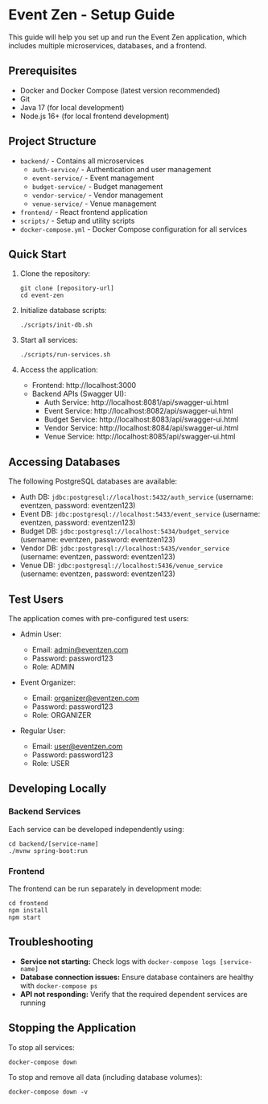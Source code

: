 # Event Zen - Setup Guide

This guide will help you set up and run the Event Zen application, which includes multiple microservices, databases, and a frontend.

## Prerequisites

- Docker and Docker Compose (latest version recommended)
- Git
- Java 17 (for local development)
- Node.js 16+ (for local frontend development)

## Project Structure

- `backend/` - Contains all microservices
  - `auth-service/` - Authentication and user management
  - `event-service/` - Event management
  - `budget-service/` - Budget management
  - `vendor-service/` - Vendor management
  - `venue-service/` - Venue management
- `frontend/` - React frontend application
- `scripts/` - Setup and utility scripts
- `docker-compose.yml` - Docker Compose configuration for all services

## Quick Start

1. Clone the repository:

   ```
   git clone [repository-url]
   cd event-zen
   ```

2. Initialize database scripts:

   ```
   ./scripts/init-db.sh
   ```

3. Start all services:

   ```
   ./scripts/run-services.sh
   ```

4. Access the application:
   - Frontend: http://localhost:3000
   - Backend APIs (Swagger UI):
     - Auth Service: http://localhost:8081/api/swagger-ui.html
     - Event Service: http://localhost:8082/api/swagger-ui.html
     - Budget Service: http://localhost:8083/api/swagger-ui.html
     - Vendor Service: http://localhost:8084/api/swagger-ui.html
     - Venue Service: http://localhost:8085/api/swagger-ui.html

## Accessing Databases

The following PostgreSQL databases are available:

- Auth DB: `jdbc:postgresql://localhost:5432/auth_service` (username: eventzen, password: eventzen123)
- Event DB: `jdbc:postgresql://localhost:5433/event_service` (username: eventzen, password: eventzen123)
- Budget DB: `jdbc:postgresql://localhost:5434/budget_service` (username: eventzen, password: eventzen123)
- Vendor DB: `jdbc:postgresql://localhost:5435/vendor_service` (username: eventzen, password: eventzen123)
- Venue DB: `jdbc:postgresql://localhost:5436/venue_service` (username: eventzen, password: eventzen123)

## Test Users

The application comes with pre-configured test users:

- Admin User:

  - Email: admin@eventzen.com
  - Password: password123
  - Role: ADMIN

- Event Organizer:

  - Email: organizer@eventzen.com
  - Password: password123
  - Role: ORGANIZER

- Regular User:
  - Email: user@eventzen.com
  - Password: password123
  - Role: USER

## Developing Locally

### Backend Services

Each service can be developed independently using:

```
cd backend/[service-name]
./mvnw spring-boot:run
```

### Frontend

The frontend can be run separately in development mode:

```
cd frontend
npm install
npm start
```

## Troubleshooting

- **Service not starting:** Check logs with `docker-compose logs [service-name]`
- **Database connection issues:** Ensure database containers are healthy with `docker-compose ps`
- **API not responding:** Verify that the required dependent services are running

## Stopping the Application

To stop all services:

```
docker-compose down
```

To stop and remove all data (including database volumes):

```
docker-compose down -v
```
